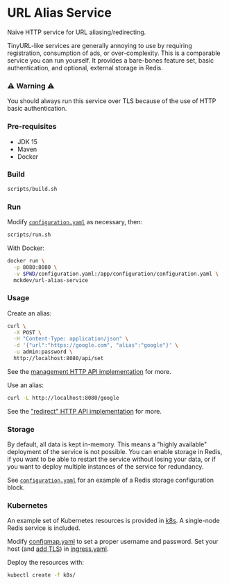 # URL Alias Service

Naive HTTP service for URL aliasing/redirecting.

TinyURL-like services are generally annoying to use by requiring registration, consumption of ads, or over-complexity. This is a comparable service you can run yourself. It provides a bare-bones feature set, basic authentication, and optional, external storage in Redis.

### :warning: **Warning** :warning:

You should always run this service over TLS because of the use of HTTP basic authentication.

### Pre-requisites

- JDK 15
- Maven
- Docker

### Build

```sh
scripts/build.sh
```

### Run

Modify [`configuration.yaml`](configuration.yaml) as necessary, then:

```sh
scripts/run.sh
```

With Docker:
```sh
docker run \
  -p 8080:8080 \
  -v $PWD/configuration.yaml:/app/configuration/configuration.yaml \
  mckdev/url-alias-service
```

### Usage

Create an alias:
```sh
curl \
  -X POST \
  -H "Content-Type: application/json" \
  -d '{"url":"https://google.com", "alias":"google"}' \
  -u admin:password \
  http://localhost:8080/api/set
```
See the [management HTTP API implementation](src/main/java/mck/service/urlalias/resources/UrlAliasServiceApiResource.java) for more.

Use an alias:
```sh
curl -L http://localhost:8080/google
```
See the ["redirect" HTTP API implementation](src/main/java/mck/service/urlalias/resources/UrlAliasServiceRedirectResource.java) for more.

### Storage

By default, all data is kept in-memory. This means a "highly available" deployment of the service is not possible.
You can enable storage in Redis, if you want to be able to restart the service without losing your data, or if you want to deploy multiple instances of the service for redundancy.

See [`configuration.yaml`](configuration.yaml) for an example of a Redis storage configuration block.

### Kubernetes

An example set of Kubernetes resources is provided in [k8s](k8s/). A single-node Redis service is included.

Modify [configmap.yaml](k8s/configmap.yaml) to set a proper username and password. Set your host (and [add TLS](https://kubernetes.io/docs/concepts/services-networking/ingress/#tls)) in [ingress.yaml](k8s/ingress.yaml).

Deploy the resources with:
```sh
kubectl create -f k8s/
```
